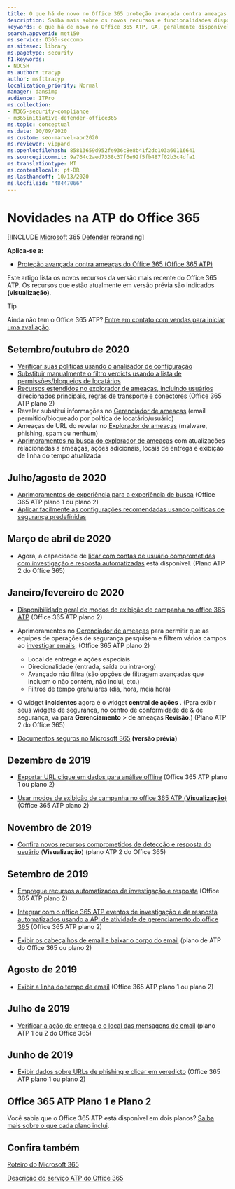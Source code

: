 ```yaml
---
title: O que há de novo no Office 365 proteção avançada contra ameaças
description: Saiba mais sobre os novos recursos e funcionalidades disponíveis na versão mais recente do Microsoft Office 365 ATP.
keywords: o que há de novo no Office 365 ATP, GA, geralmente disponível, recursos, disponível, novo
search.appverid: met150
ms.service: O365-seccomp
ms.sitesec: library
ms.pagetype: security
f1.keywords:
- NOCSH
ms.author: tracyp
author: msfttracyp
localization_priority: Normal
manager: dansimp
audience: ITPro
ms.collection:
- M365-security-compliance
- m365initiative-defender-office365
ms.topic: conceptual
ms.date: 10/09/2020
ms.custom: seo-marvel-apr2020
ms.reviewer: vippand
ms.openlocfilehash: 85813659d952fe936c8e8b41f2dc103a60116641
ms.sourcegitcommit: 9a764c2aed7338c37f6e92f5fb487f02b3c4dfa1
ms.translationtype: MT
ms.contentlocale: pt-BR
ms.lasthandoff: 10/13/2020
ms.locfileid: "48447066"
---
```

# <a name="whats-new-in-office-365-atp"></a>Novidades na ATP do Office 365

[!INCLUDE [Microsoft 365 Defender rebranding](../includes/microsoft-defender-for-office.md)]


**Aplica-se a:**

- [Proteção avançada contra ameaças do Office 365 (Office 365 ATP)](office-365-atp.md)

Este artigo lista os novos recursos da versão mais recente do Office 365 ATP. Os recursos que estão atualmente em versão prévia são indicados **(visualização)**.

> [!TIP]
> Ainda não tem o Office 365 ATP? [Entre em contato com vendas para iniciar uma avaliação](https://go.microsoft.com/fwlink/p/?LinkId=518644).

## <a name="septemberoctober-2020"></a>Setembro/outubro de 2020 

- [Verificar suas políticas usando o analisador de configuração](configuration-analyzer-for-security-policies.md)
- [Substituir manualmente o filtro verdicts usando a lista de permissões/bloqueios de locatários](tenant-allow-block-list.md)
- [Recursos estendidos no explorador de ameaças, incluindo usuários direcionados principais, regras de transporte e conectores](threat-explorer.md#new-features-in-threat-explorer-and-real-time-detections) (Office 365 ATP plano 2)
- Revelar substitui informações no [Gerenciador de ameaças](threat-explorer.md) (email permitido/bloqueado por política de locatário/usuário)
- Ameaças de URL do revelar no [Explorador de ameaças](threat-explorer.md#threats-in-urls) (malware, phishing, spam ou nenhum) 
- [Aprimoramentos na busca do explorador de ameaças](threat-explorer.md#improvements-to-threat-hunting-experience-upcoming) com atualizações relacionadas a ameaças, ações adicionais, locais de entrega e exibição de linha do tempo atualizada

## <a name="julyaugust-2020"></a>Julho/agosto de 2020 

- [Aprimoramentos de experiência para a experiência de busca](threat-explorer.md#experience-improvements-to-threat-explorer-and-real-time-detections) (Office 365 ATP plano 1 ou plano 2)
- [Aplicar facilmente as configurações recomendadas usando políticas de segurança predefinidas](preset-security-policies.md) 

## <a name="marchapril-2020"></a>Março de abril de 2020

- Agora, a capacidade de [lidar com contas de usuário comprometidas com investigação e resposta automatizadas](https://docs.microsoft.com/microsoft-365/security/office-365-security/address-compromised-users-quickly?view=o365-worldwide) está disponível. (Plano ATP 2 do Office 365)

## <a name="januaryfebruary-2020"></a>Janeiro/fevereiro de 2020

- [Disponibilidade geral de modos de exibição de campanha no office 365 ATP](campaigns.md) (Office 365 ATP plano 2)
- Aprimoramentos no [Gerenciador de ameaças](threat-explorer.md) para permitir que as equipes de operações de segurança pesquisem e filtrem vários campos ao [investigar emails](investigate-malicious-email-that-was-delivered.md): (Office 365 ATP plano 2)
    - Local de entrega e ações especiais
    - Direcionalidade (entrada, saída ou intra-org)
    - Avançado não filtra (são opções de filtragem avançadas que incluem o não contém, não inclui, etc.)
    - Filtros de tempo granulares (dia, hora, meia hora) 

- O widget **incidentes** agora é o widget **central de ações** . (Para exibir seus widgets de segurança, no centro de conformidade de & de segurança, vá para **Gerenciamento**  >  de ameaças **Revisão**.) (Plano ATP 2 do Office 365)

- [Documentos seguros no Microsoft 365](https://docs.microsoft.com/microsoft-365/security/office-365-security/safe-docs) **(versão prévia)**

## <a name="december-2019"></a>Dezembro de 2019

- [Exportar URL clique em dados para análise offline](threat-explorer.md#new-features-in-threat-explorer-and-real-time-detections) (Office 365 ATP plano 1 ou plano 2)

- [Usar modos de exibição de campanha no office 365 ATP (**Visualização**)](campaigns.md) (Office 365 ATP plano 2)

## <a name="november-2019"></a>Novembro de 2019

- [Confira novos recursos comprometidos de detecção e resposta do usuário](address-compromised-users-quickly.md) (**Visualização**) (plano ATP 2 do Office 365)

## <a name="september-2019"></a>Setembro de 2019

- [Empregue recursos automatizados de investigação e resposta](automated-investigation-response-office.md) (Office 365 ATP plano 2)

- [Integrar com o office 365 ATP eventos de investigação e de resposta automatizados usando a API de atividade de gerenciamento do office 365](https://docs.microsoft.com/office/office-365-management-api/office-365-management-activity-api-schema#office-365-advanced-threat-protection-and-threat-investigation-and-response-schema) (Office 365 ATP plano 2)

- [Exibir os cabeçalhos de email e baixar o corpo do email](investigate-malicious-email-that-was-delivered.md) (plano de ATP do Office 365 ou plano 2)

## <a name="august-2019"></a>Agosto de 2019

- [Exibir a linha do tempo de email](investigate-malicious-email-that-was-delivered.md#view-the-timeline-of-your-email) (Office 365 ATP plano 1 ou plano 2)

## <a name="july-2019"></a>Julho de 2019

- [Verificar a ação de entrega e o local das mensagens de email](investigate-malicious-email-that-was-delivered.md#check-the-delivery-action-and-location) (plano ATP 1 ou 2 do Office 365)

## <a name="june-2019"></a>Junho de 2019

- [Exibir dados sobre URLs de phishing e clicar em veredicto](threat-explorer.md#view-data-about-phishing-urls-and-click-verdict) (Office 365 ATP plano 1 ou plano 2)

## <a name="office-365-atp-plan-1-and-plan-2"></a>Office 365 ATP Plano 1 e Plano 2

Você sabia que o Office 365 ATP está disponível em dois planos? [Saiba mais sobre o que cada plano inclui](office-365-atp.md#office-365-atp-plan-1-and-plan-2).

## <a name="see-also"></a>Confira também

[Roteiro do Microsoft 365](https://www.microsoft.com/microsoft-365/roadmap)

[Descrição do serviço ATP do Office 365](https://docs.microsoft.com/office365/servicedescriptions/office-365-advanced-threat-protection-service-description)

